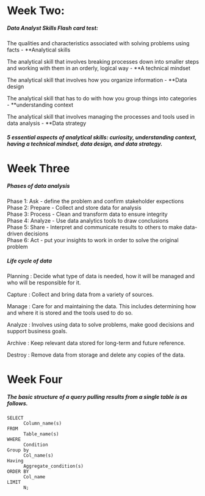 # Week Two:

##### Data Analyst Skills Flash card test:

  The qualities and characteristics associated with solving problems using facts - **Analytical skills
  
  The analytical skill that involves breaking processes down into smaller steps and working with them in an orderly, logical way - **A technical mindset
  
  The analytical skill that involves how you organize information - **Data design
  
  The analytical skill that has to do with how you group things into categories - **understanding context
  
  The analytical skill that involves managing the processes and tools used in data analysis - **Data strategy
  

 ##### 5 essential aspects of analytical skills: curiosity, understanding context, having a technical mindset, data design, and data strategy. 
 
 # Week Three
 
 ##### Phases of data analysis
  Phase 1: Ask - define the problem and confirm stakeholder expections  
  Phase 2: Prepare - Collect and store data for analysis  
  Phase 3: Process - Clean and transform data to ensure integrity  
  Phase 4: Analyze - Use data analytics tools to draw conclusions  
  Phase 5: Share - Interpret and communicate results to others to make data-driven decisions  
  Phase 6: Act - put your insights to work in order to solve the original problem
  
  ##### Life cycle of data
  Planning : Decide what type of data is needed, how it will be managed and who will be responsible for it.
  
  Capture  : Collect and bring data from a variety of sources.
  
  Manage   : Care for and maintaining the data. This includes determining how and where it is stored and the tools used to do so.
  
  Analyze  : Involves using data to solve problems, make good decisions and support business goals.
  
  Archive  : Keep relevant data stored for long-term and future reference. 
  
  Destroy  : Remove data from storage and delete any copies of the data.
  
  
  # Week Four
  ##### The basic structure of a query pulling results from a single table is as follows.
    SELECT
          Column_name(s)
    FROM
          Table_name(s)
    WHERE
          Condition
    Group by
          Col_name(s)
    Having
          Aggregate_condition(s)
    ORDER BY
          Col_name
    LIMIT
          N;
   
   
   
 
 
